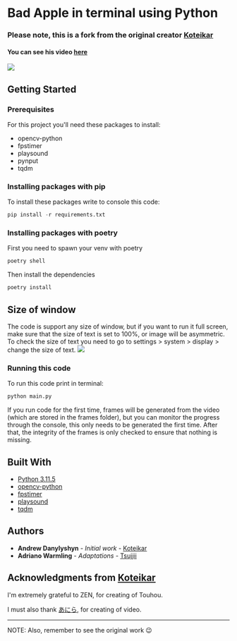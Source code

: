 # Bad Apple in terminal using Python

### Please note, this is a fork from the original creator [Koteikar](https://github.com/Koteikar)
#### You can see his video [here](https://www.youtube.com/watch?v=ikyKLfB4cfg&ab_channel=AndrewDanylyshyn)

![](images/git-preview.gif)

## Getting Started

### Prerequisites

For this project you'll need these packages to install:
* opencv-python
* fpstimer
* playsound
* pynput
* tqdm 

### Installing packages with pip

To install these packages write to console this code:


```python
pip install -r requirements.txt
```

### Installing packages with poetry

First you need to spawn your venv with poetry
```python
poetry shell 
```
Then install the dependencies

```python
poetry install
```

## Size of window

The code is support any size of window, but if you want to run it full screen,
make sure that the size of text is set to 100%, or image will be asymmetric.
To check the size of text you need to go to settings > system > display > change the size of text. 
![](images/img_1.png)

### Running this code

To run this code print in terminal:
```python
python main.py
```
If you run code for the first time, frames will be generated from the video (which are stored in the frames folder), but you can monitor the progress through the console, this only needs to be generated the first time. After that, the integrity of the frames is only checked to ensure that nothing is missing.

## Built With

* [Python 3.11.5](https://www.python.org/)
* [opencv-python](https://opencv.org/)
* [fpstimer](https://pypi.org/project/fpstimer/)
* [playsound](https://pypi.org/project/playsound/)
* [tqdm](https://pypi.org/project/tqdm/)


## Authors

* **Andrew Danylyshyn** - *Initial work* - [Koteikar](https://github.com/Koteikar)
* **Adriano Warmling** - *Adaptations* - [Tsujjii](https://github.com/tsujjii)


## Acknowledgments from [Koteikar](https://github.com/Koteikar)

I'm extremely grateful to ZEN, for creating of Touhou.

I must also thank [あにら](https://www.nicovideo.jp/watch/sm8628149), for creating of video.
___
NOTE: Also, remember to see the original work 😉
